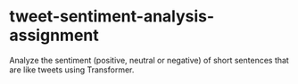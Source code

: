 # tweet-sentiment-analysis-assignment
Analyze the sentiment (positive, neutral or negative) of short sentences that are like tweets using Transformer.
